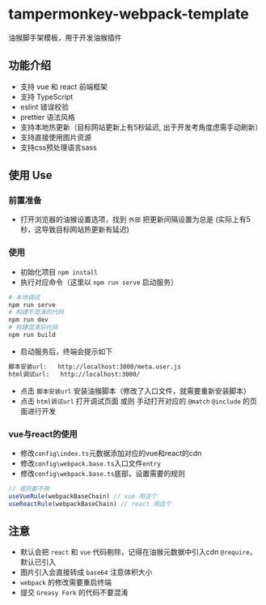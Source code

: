 # tampermonkey-webpack-template
油猴脚手架模板，用于开发油猴插件

## 功能介绍
+ 支持 vue 和 react 前端框架
+ 支持 TypeScript 
+ eslint 错误校验
+ prettier 语法风格
+ 支持本地热更新（目标网站更新上有5秒延迟, 出于开发考角度虑需手动刷新）
+ 支持直接使用图片资源
+ 支持css预处理语言sass

## 使用 Use


### 前置准备
+ 打开浏览器的油猴设置选项，找到 `外部` 把更新间隔设置为总是 (实际上有5秒，这导致目标网站热更新有延迟)

### 使用
+ 初始化项目
`npm install`
+ 执行对应命令（这里以 `npm run serve` 启动服务）
```bash
# 本地调试
npm run serve
# 构建不混淆的代码
npm run dev
# 构建混淆后代码
npm run build
```
+ 启动服务后，终端会提示如下
```bash
脚本安装url:   http://localhost:3000/meta.user.js
html调试url:   http://localhost:3000/
```
+ 点击 `脚本安装url` 安装油猴脚本（修改了入口文件，就需要重新安装脚本）
+ 点击 `html调试url` 打开调试页面 或则 手动打开对应的 `@match` `@include` 的页面进行开发

### vue与react的使用
+ 修改`config\index.ts`元数据添加对应的vue和react的cdn
+ 修改`config\webpack.base.ts`入口文件`entry`
+ 修改`config\webpack.base.ts`底部，设置需要的规则
```js
// 或则都不用
useVueRule(webpackBaseChain) // vue 用这个
useReactRule(webpackBaseChain) // react 用这个
```

## 注意
+ 默认会把 `react` 和 `vue` 代码剔除，记得在油猴元数据中引入cdn `@require`， 默认已引入
+ 图片引入会直接转成 `base64` 注意体积大小
+ `webpack` 的修改需要重启终端
+ 提交 `Greasy Fork` 的代码不要混淆